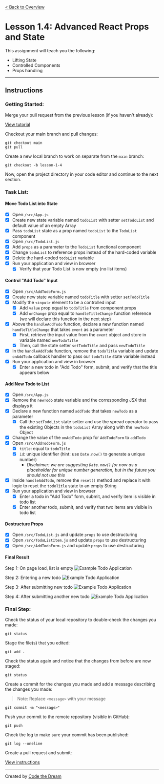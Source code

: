 [< Back to Overview](../../README.md)

# Lesson 1.4: Advanced React Props and State

This assignment will teach you the following:

- Lifting State
- Controlled Components
- Props handling

---

## Instructions

### Getting Started:

Merge your pull request from the previous lesson (if you haven't already):

[View tutorial](https://github.com/Code-the-Dream-School/common-instructions/blob/main/common/how-to-merge.md)

Checkout your main branch and pull changes:

    git checkout main
    git pull

Create a new local branch to work on separate from the `main` branch:

    git checkout -b lesson-1-4

Now, open the project directory in your code editor and continue to the next section.

### Task List:

#### Move Todo List into State

- [x] Open `/src/App.js`
- [x] Create new state variable named `todoList` with setter `setTodoList` and default value of an empty Array
- [x] Pass `todoList` state as a prop named `todoList` to the `TodoList` component
- [x] Open `/src/TodoList.js`
- [x] Add `props` as a parameter to the `TodoList` functional component
- [x] Change `todoList` to reference props instead of the hard-coded variable
- [x] Delete the hard-coded `todoList` variable
- [x] Run your application and view in browser
  - [x] Verify that your Todo List is now empty (no list items)

#### Control "Add Todo" Input

- [x] Open `/src/AddTodoForm.js`
- [x] Create new state variable named `todoTitle` with setter `setTodoTitle`
- [x] Modify the `<input>` element to be a controlled input
  - [x] Add `value` prop equal to `todoTitle` from component props
  - [x] Add `onChange` prop equal to `handleTitleChange` function reference (we will declare this function in the next step)
- [x] Above the `handleAddTodo` function, declare a new function named `handleTitleChange` that takes `event` as a parameter
  - [x] First, retrieve the input value from the `event` object and store in variable named `newTodoTitle`
  - [x] Then, call the state setter `setTodoTitle` and pass `newTodoTitle`
- [x] In the `handleAddTodo` function, remove the `todoTitle` variable and update `onAddTodo` callback handler to pass our `todoTitle` state variable instead
- [x] Run your application and view in browser
  - [x] Enter a new todo in "Add Todo" form, submit, and verify that the title appears below

#### Add New Todo to List

- [x] Open `/src/App.js`
- [x] Remove the `newTodo` state variable and the corresponding JSX that displays it
- [x] Declare a new function named `addTodo` that takes `newTodo` as a parameter
  - [x] Call the `setTodoList` state setter and use the spread operator to pass the existing Objects in the `todoList` Array along with the `newTodo` Object
- [x] Change the value of the `onAddTodo` prop for `AddTodoForm` to `addTodo`
- [x] Open `/src/AddTodoForm.js`
  - [x] `title`: equal to `todoTitle`
  - [x] `id`: unique identifier (hint: use `Date.now()` to generate a unique number)
    - _Disclaimer: we are suggesting `Date.now()` for now as a placeholder for unique number generation, but in the future you should not use this_
- [x] Inside `handleAddTodo`, remove the `reset()` method and replace it with logic to reset the `todoTitle` state to an empty String
- [x] Run your application and view in browser
  - [x] Enter a todo in "Add Todo" form, submit, and verify item is visible in todo list
  - [x] Enter another todo, submit, and verify that two items are visible in todo list

#### Destructure Props

- [x] Open `/src/TodoList.js` and update `props` to use destructuring
- [x] Open `/src/TodoListItem.js` and update `props` to use destructuring
- [x] Open `/src/AddTodoForm.js` and update `props` to use destructuring

#### Final Result

Step 1: On page load, list is empty
![Example Todo Application](../assets/section-1/lesson-1-4/result-1.png)

Step 2: Entering a new todo
![Example Todo Application](../assets/section-1/lesson-1-4/result-2.png)

Step 3: After submitting new todo
![Example Todo Application](../assets/section-1/lesson-1-4/result-3.png)

Step 4: After submitting another new todo
![Example Todo Application](../assets/section-1/lesson-1-4/result-4.png)

### Final Step:

Check the status of your local repository to double-check the changes you made:

    git status

Stage the file(s) that you edited:

    git add .

Check the status again and notice that the changes from before are now staged:

    git status

Create a commit for the changes you made and add a message describing the changes you made:

> Note: Replace `<message>` with your message

    git commit -m "<message>"

Push your commit to the remote repository (visible in GitHub):

    git push

Check the log to make sure your commit has been published:

    git log --oneline

Create a pull request and submit:

[View instructions](https://github.com/Code-the-Dream-School/common-instructions/blob/main/common/how-to-pull-request.md)

---

Created by [Code the Dream](https://www.codethedream.org)
